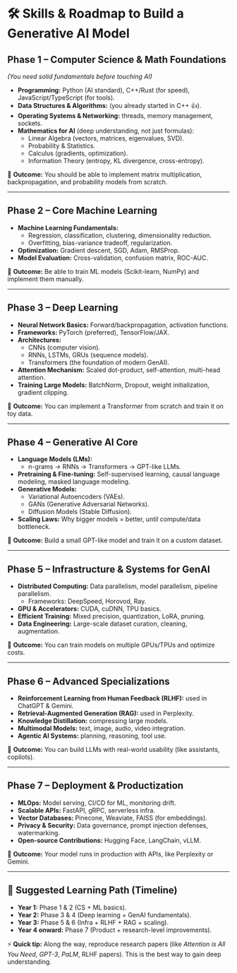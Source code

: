# 🛠 Skills & Roadmap to Build a Generative AI Model

## Phase 1 – Computer Science & Math Foundations
*(You need solid fundamentals before touching AI)*

- **Programming:** Python (AI standard), C++/Rust (for speed), JavaScript/TypeScript (for tools).  
- **Data Structures & Algorithms:** (you already started in C++ 👍).  
- **Operating Systems & Networking:** threads, memory management, sockets.  
- **Mathematics for AI** (deep understanding, not just formulas):
  - Linear Algebra (vectors, matrices, eigenvalues, SVD).  
  - Probability & Statistics.  
  - Calculus (gradients, optimization).  
  - Information Theory (entropy, KL divergence, cross-entropy).  

📍 **Outcome:** You should be able to implement matrix multiplication, backpropagation, and probability models from scratch.

---

## Phase 2 – Core Machine Learning

- **Machine Learning Fundamentals:**
  - Regression, classification, clustering, dimensionality reduction.  
  - Overfitting, bias-variance tradeoff, regularization.  
- **Optimization:** Gradient descent, SGD, Adam, RMSProp.  
- **Model Evaluation:** Cross-validation, confusion matrix, ROC-AUC.  

📍 **Outcome:** Be able to train ML models (Scikit-learn, NumPy) and implement them manually.

---

## Phase 3 – Deep Learning

- **Neural Network Basics:** Forward/backpropagation, activation functions.  
- **Frameworks:** PyTorch (preferred), TensorFlow/JAX.  
- **Architectures:**
  - CNNs (computer vision).  
  - RNNs, LSTMs, GRUs (sequence models).  
  - Transformers (the foundation of modern GenAI).  
- **Attention Mechanism:** Scaled dot-product, self-attention, multi-head attention.  
- **Training Large Models:** BatchNorm, Dropout, weight initialization, gradient clipping.  

📍 **Outcome:** You can implement a Transformer from scratch and train it on toy data.

---

## Phase 4 – Generative AI Core

- **Language Models (LMs):**  
  - n-grams → RNNs → Transformers → GPT-like LLMs.  
- **Pretraining & Fine-tuning:** Self-supervised learning, causal language modeling, masked language modeling.  
- **Generative Models:**  
  - Variational Autoencoders (VAEs).  
  - GANs (Generative Adversarial Networks).  
  - Diffusion Models (Stable Diffusion).  
- **Scaling Laws:** Why bigger models = better, until compute/data bottleneck.  

📍 **Outcome:** Build a small GPT-like model and train it on a custom dataset.

---

## Phase 5 – Infrastructure & Systems for GenAI

- **Distributed Computing:** Data parallelism, model parallelism, pipeline parallelism.  
  - Frameworks: DeepSpeed, Horovod, Ray.  
- **GPU & Accelerators:** CUDA, cuDNN, TPU basics.  
- **Efficient Training:** Mixed precision, quantization, LoRA, pruning.  
- **Data Engineering:** Large-scale dataset curation, cleaning, augmentation.  

📍 **Outcome:** You can train models on multiple GPUs/TPUs and optimize costs.

---

## Phase 6 – Advanced Specializations

- **Reinforcement Learning from Human Feedback (RLHF):** used in ChatGPT & Gemini.  
- **Retrieval-Augmented Generation (RAG):** used in Perplexity.  
- **Knowledge Distillation:** compressing large models.  
- **Multimodal Models:** text, image, audio, video integration.  
- **Agentic AI Systems:** planning, reasoning, tool use.  

📍 **Outcome:** You can build LLMs with real-world usability (like assistants, copilots).

---

## Phase 7 – Deployment & Productization

- **MLOps:** Model serving, CI/CD for ML, monitoring drift.  
- **Scalable APIs:** FastAPI, gRPC, serverless infra.  
- **Vector Databases:** Pinecone, Weaviate, FAISS (for embeddings).  
- **Privacy & Security:** Data governance, prompt injection defenses, watermarking.  
- **Open-source Contributions:** Hugging Face, LangChain, vLLM.  

📍 **Outcome:** Your model runs in production with APIs, like Perplexity or Gemini.

---

## 🎯 Suggested Learning Path (Timeline)

- **Year 1:** Phase 1 & 2 (CS + ML basics).  
- **Year 2:** Phase 3 & 4 (Deep learning + GenAI fundamentals).  
- **Year 3:** Phase 5 & 6 (Infra + RLHF + RAG + scaling).  
- **Year 4 onward:** Phase 7 (Product + research-level improvements).  

⚡ **Quick tip:** Along the way, reproduce research papers (like *Attention is All You Need*, *GPT-3*, *PaLM*, RLHF papers). This is the best way to gain deep understanding.
